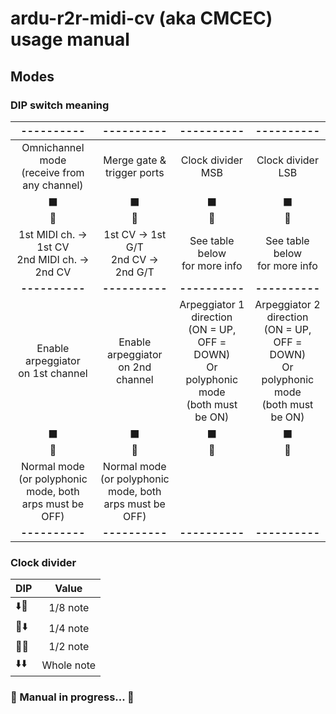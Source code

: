 # ardu-r2r-midi-cv (aka CMCEC) usage manual

## Modes

### DIP switch meaning

|                       **----------**                       |                       **----------**                       |                                        **----------**                                       |                                        **----------**                                       |
|:----------------------------------------------------------:|:----------------------------------------------------------:|:-------------------------------------------------------------------------------------------:|:-------------------------------------------------------------------------------------------:|
| Omnichannel mode<br>(receive from any channel)             | Merge gate &<br>trigger ports                              | Clock divider<br>MSB                                                                        | Clock divider<br>LSB                                                                        |
|                           ⬛<br>🔲                           |                           ⬛<br>🔲                           |                                                                                      ⬛<br>🔲 | ⬛<br>🔲                                                                                      |
| 1st MIDI ch. -> 1st CV<br>2nd MIDI ch. -> 2nd CV           | 1st CV -> 1st G/T<br>2nd CV -> 2nd G/T                     | See table below<br>for more info                                                            | See table below<br>for more info                                                            |
|                       **----------**                       |                       **----------**                       |                                        **----------**                                       |                                        **----------**                                       |
| Enable arpeggiator<br>on 1st channel                       | Enable arpeggiator<br>on 2nd channel                       | Arpeggiator 1 direction<br>(ON = UP, OFF = DOWN)<br>Or polyphonic mode<br>(both must be ON) | Arpeggiator 2 direction<br>(ON = UP, OFF = DOWN)<br>Or polyphonic mode<br>(both must be ON) |
|                                                     ⬛<br>🔲 | ⬛<br>🔲                                                     |                                                                                      ⬛<br>🔲 | ⬛<br>🔲                                                                                      |
| Normal mode (or polyphonic<br>mode, both arps must be OFF) | Normal mode (or polyphonic<br>mode, both arps must be OFF) |                                                                                             |                                                                                             |
|                       **----------**                       |                       **----------**                       |                                        **----------**                                       |                                        **----------**                                       |

### Clock divider

| DIP  |   Value    |
|------|:----------:|
| ⬇️🔼 |  1/8 note  |
| 🔼⬇️ |  1/4 note  |
| 🔼🔼 |  1/2 note  |
| ⬇️⬇️ | Whole note |

### 🚧 Manual in progress... 🚧
